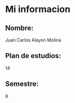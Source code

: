 # Mi informacion
## Nombre: 
  Juan Carlos Alayon Molina
## Plan de estudios: 
  14
## Semestre: 
  6
